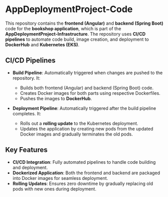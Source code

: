 # **AppDeploymentProject-Code**

This repository contains the **frontend (Angular)** and **backend (Spring Boot)** code for the **bookshop application**, which is part of the **AppDeploymentProject-Infrastructure**. The repository uses **CI/CD pipelines** to automate code build, image creation, and deployment to **DockerHub** and **Kubernetes (EKS)**.

## **CI/CD Pipelines**

- **Build Pipeline**: Automatically triggered when changes are pushed to the repository. It:
  - Builds both frontend (Angular) and backend (Spring Boot) code.
  - Creates Docker images for both parts using respective Dockerfiles.
  - Pushes the images to **DockerHub**.

- **Deployment Pipeline**: Automatically triggered after the build pipeline completes. It:
  - Rolls out a **rolling update** to the Kubernetes deployment.
  - Updates the application by creating new pods from the updated Docker images and gradually terminates the old pods.

## **Key Features**

- **CI/CD Integration**: Fully automated pipelines to handle code building and deployment.
- **Dockerized Application**: Both the frontend and backend are packaged into Docker images for seamless deployment.
- **Rolling Updates**: Ensures zero downtime by gradually replacing old pods with new ones during deployment.

